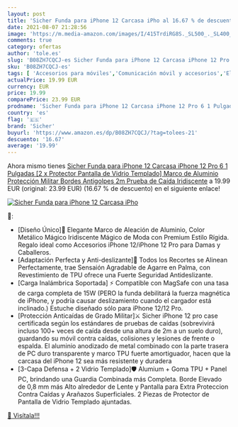 ```yaml
---
layout: post
title: 'Sicher Funda para iPhone 12 Carcasa iPho al 16.67 % de descuento'
date: 2021-08-07 21:28:56
image: 'https://m.media-amazon.com/images/I/415TrdiRG8S._SL500_._SL400_.jpg'
comments: true
category: ofertas
author: 'tole.es'
slug: 'B08ZH7CQCJ-es Sicher Funda para iPhone 12 Carcasa iPhone 12 Pro 6 1...'
sku: 'B08ZH7CQCJ-es'
tags: [ 'Accesorios para móviles','Comunicación móvil y accesorios','Electrónica','Fundas y carcasas para teléfonos móviles','iphone','sicher', ]
actualPrice: 19.99 EUR
currency: EUR
price: 19.99
comparePrice: 23.99 EUR
prodname: 'Sicher Funda para iPhone 12 Carcasa iPhone 12 Pro 6 1 Pulgadas  [2 x Protector Pantalla de Vidrio Templado]  Marco de Aluminio Protección Militar Bordes Antigolpes  2m Prueba de Caída  Iridiscente'
country: 'es'
flag: '🇪🇸'
brand: 'Sicher'
buyurl: 'https://www.amazon.es/dp/B08ZH7CQCJ/?tag=tolees-21'
descuento: '16.67'
average: '19.99'
---
```


Ahora mismo tienes [Sicher Funda para iPhone 12 Carcasa iPhone 12 Pro 6 1 Pulgadas  [2 x Protector Pantalla de Vidrio Templado]  Marco de Aluminio Protección Militar Bordes Antigolpes  2m Prueba de Caída  Iridiscente](https://www.amazon.es/dp/B08ZH7CQCJ/?tag=tolees-21) a 19.99 EUR (original: 23.99 EUR) (16.67 %  de descuento) en el siguiente enlace!

[![Sicher Funda para iPhone 12 Carcasa iPho](https://m.media-amazon.com/images/I/415TrdiRG8S._SL500_._SL400_.jpg)](https://www.amazon.es/dp/B08ZH7CQCJ/?tag=tolees-21)

🔎:

- [Diseño Único]💟 Elegante Marco de Aleación de Aluminio, Color Metálico Mágico Iridiscente Mágico de Moda con Premium Estilo Rígida. Regalo ideal como Accesorios iPhone 12/iPhone 12 Pro para Damas y Caballeros.
- [Adaptación Perfecta y Anti-deslizante]👏 Todos los Recortes se Alinean Perfectamente, trae Sensaión Agradable de Agarre en Palma, con Revestimiento de TPU ofrece una Fuerte Seguridad Antideslizante.
- [Carga Inalámbrica Soportada] ⚡ Compatible con MagSafe con una tasa de carga completa de 15W (PERO la funda debilitará la fuerza magnética de iPhone, y podría causar deslizamiento cuando el cargador está inclinado.) Estuche diseñado sólo para iPhone 12/12 Pro.
- [Protección Anticaídas de Grado Militar]⚔️ Sicher iPhone 12 pro case certificada según los estándares de pruebas de caídas (sobrevivirá incluso 100+ veces de caída desde una altura de 2m a un suelo duro), guardando su móvil contra caídas, colisiones y lesiones de frente o espalda. El aluminio anodizado de metal combinado con la parte trasera de PC duro transparente y marco TPU fuerte amortiguador, hacen que la carcasa del iPhone 12 sea más resistente y duradera
- [3-Capa Defensa + 2 Vidrio Templado]🛡️ Alumium + Goma TPU + Panel PC, brindando una Guardia Combinada más Completa. Borde Elevado de 0,8 mm más Alto alrededor de Lente y Pantalla para Extra Proteccion Contra Caídas y Arañazos Superficiales. 2 Piezas de Protector de Pantalla de Vidrio Templado ajuntadas.

[🛒 Visítala!!!](https://www.amazon.es/dp/B08ZH7CQCJ/?tag=tolees-21)
